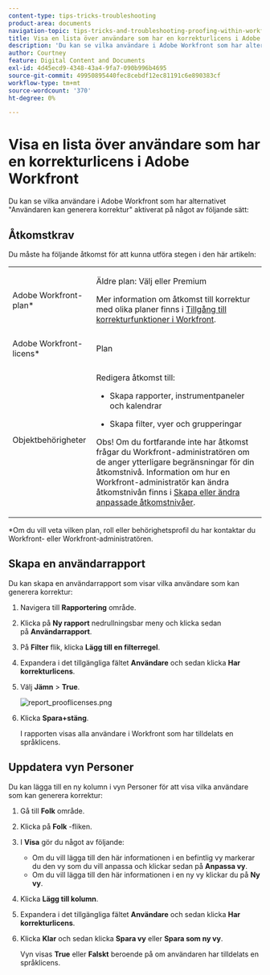 ```yaml
---
content-type: tips-tricks-troubleshooting
product-area: documents
navigation-topic: tips-tricks-and-troubleshooting-proofing-within-workfront
title: Visa en lista över användare som har en korrekturlicens i Adobe Workfront
description: 'Du kan se vilka användare i Adobe Workfront som har alternativet "Användaren kan generera korrektur" aktiverat på något av följande sätt:'
author: Courtney
feature: Digital Content and Documents
exl-id: 4d45ecd9-4348-43a4-9fa7-090b996b4695
source-git-commit: 49950895440fec8cebdf12ec81191c6e890383cf
workflow-type: tm+mt
source-wordcount: '370'
ht-degree: 0%

---
```


# Visa en lista över användare som har en korrekturlicens i Adobe Workfront

Du kan se vilka användare i Adobe Workfront som har alternativet &quot;Användaren kan generera korrektur&quot; aktiverat på något av följande sätt:

## Åtkomstkrav

Du måste ha följande åtkomst för att kunna utföra stegen i den här artikeln:

<table style="table-layout:auto"> 
 <col> 
 <col> 
 <tbody> 
  <tr> 
   <td role="rowheader">Adobe Workfront-plan*</td> 
   <td> <p>Äldre plan: Välj eller Premium</p> <p>Mer information om åtkomst till korrektur med olika planer finns i <a href="/help/quicksilver/administration-and-setup/manage-workfront/configure-proofing/access-to-proofing-functionality.md" class="MCXref xref">Tillgång till korrekturfunktioner i Workfront</a>.</p> </td> 
  </tr> 
  <tr> 
   <td role="rowheader">Adobe Workfront-licens*</td> 
   <td> <p>Plan</p> </td> 
  </tr> 
  <tr> 
   <td role="rowheader">Objektbehörigheter</td> 
   <td> <p>Redigera åtkomst till:</p> 
    <ul> 
     <li> <p>Skapa rapporter, instrumentpaneler och kalendrar</p> </li> 
     <li> <p>Skapa filter, vyer och grupperingar</p> </li> 
    </ul> <p>Obs! Om du fortfarande inte har åtkomst frågar du Workfront-administratören om de anger ytterligare begränsningar för din åtkomstnivå. Information om hur en Workfront-administratör kan ändra åtkomstnivån finns i <a href="../../../administration-and-setup/add-users/configure-and-grant-access/create-modify-access-levels.md" class="MCXref xref">Skapa eller ändra anpassade åtkomstnivåer</a>.</p> </td> 
  </tr> 
 </tbody> 
</table>

&#42;Om du vill veta vilken plan, roll eller behörighetsprofil du har kontaktar du Workfront- eller Workfront-administratören.

## Skapa en användarrapport

Du kan skapa en användarrapport som visar vilka användare som kan generera korrektur:

1. Navigera till **Rapportering** område.
1. Klicka på **Ny rapport** nedrullningsbar meny och klicka sedan på **Användarrapport**.

1. På **Filter** flik, klicka **Lägg till en filterregel**.

1. Expandera i det tillgängliga fältet **Användare** och sedan klicka **Har korrekturlicens**.

1. Välj **Jämn** > **True**.

   ![report_prooflicenses.png](assets/report-prooflicenses-350x135.png)

1. Klicka **Spara+stäng**.

   I rapporten visas alla användare i Workfront som har tilldelats en språklicens.

## Uppdatera vyn Personer

Du kan lägga till en ny kolumn i vyn Personer för att visa vilka användare som kan generera korrektur:

1. Gå till **Folk** område.
1. Klicka på **Folk** -fliken.
1. I **Visa** gör du något av följande:

   * Om du vill lägga till den här informationen i en befintlig vy markerar du den vy som du vill anpassa och klickar sedan på **Anpassa vy**.
   * Om du vill lägga till den här informationen i en ny vy klickar du på **Ny vy**.

1. Klicka **Lägg till kolumn**.
1. Expandera i det tillgängliga fältet **Användare** och sedan klicka **Har korrekturlicens**.

1. Klicka **Klar** och sedan klicka **Spara vy** eller **Spara som ny vy**.

   Vyn visas **True** eller **Falskt** beroende på om användaren har tilldelats en språklicens.
